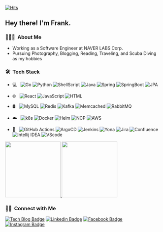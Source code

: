 
<div align=left>

[![Hits](https://hits.seeyoufarm.com/api/count/incr/badge.svg?url=https%3A%2F%2Fgithub.com%2Fkenshin579%2Fkenshin579)](https://hits.seeyoufarm.com)
 
</div>

<h2> Hey there! I'm Frank.</h2>

<h3> 👨🏻‍💻 &nbsp;About Me </h3>

- Working as a Software Engineer at NAVER LABS Corp.  
- Pursuing Photography, Blogging, Reading, Traveling, and Scuba Diving as my hobbies

<h3> 🛠 &nbsp;Tech Stack</h3>


- 💻 &nbsp;
  ![Go](https://img.shields.io/badge/-Go-333333?style=flat&logo=go)
  ![Python](https://img.shields.io/badge/-Python-333333?style=flat&logo=python)
  ![ShellScript](https://img.shields.io/badge/-Shell%20Script-333333?style=flat&logo=shell)
  ![Java](https://img.shields.io/badge/-Java-333333?style=flat&logo=java&logoColor=007396)
  ![Spring](https://img.shields.io/badge/-Spring-333333?style=flat&logo=spring&logoColor=007396)
  ![SpringBoot](https://img.shields.io/badge/-Spring%20Boot-333333?style=flat&logo=spring)
  ![JPA](https://img.shields.io/badge/-JPA-333333?style=flat&logo=jpa)
  
- 🌐 &nbsp;
  ![React](https://img.shields.io/badge/-React-333333?style=flat&logo=react)
  ![JavaScript](https://img.shields.io/badge/-JavaScript-333333?style=flat&logo=javascript)
  ![HTML](https://img.shields.io/badge/-HTML-333333?style=flat&logo=html)

- 🛢 &nbsp;
  ![MySQL](https://img.shields.io/badge/-MySQL-333333?style=flat&logo=mysql)
  ![Redis](https://img.shields.io/badge/-Redis-333333?style=flat&logo=redis)
  ![Kafka](https://img.shields.io/badge/Apache%20Kafka-%3333333?style=flat&logo=Apache%20Kafka)
  ![Memcached](https://img.shields.io/badge/-Memcached-333333?style=flat&logo=memcached)
  ![RabbitMQ](https://img.shields.io/badge/-RabbitMQ-333333?style=flat&logo=rabbitmq)
  
- ☁️ &nbsp;
  ![k8s](https://img.shields.io/badge/-kubernetes-333333?style=flat&logo=kubernetes)
  ![Docker](https://img.shields.io/badge/-Docker-333333?style=flat&logo=docker)
  ![Helm](https://img.shields.io/badge/-Helm-333333?style=flat&logo=helm)
  ![NCP](https://img.shields.io/badge/-NCP-333333?style=flat&logo=ncp)
  ![AWS](https://img.shields.io/badge/-AWS-333333?style=flat&logo=amazon-aws)
  
- 🔧 &nbsp;
  ![GitHub Actions](https://img.shields.io/badge/-Github%20Actions-333333?style=flat&logo=githubactions)
  ![ArgoCD](https://img.shields.io/badge/-Argo-333333?style=flat&logo=argo)
  ![Jenkins](https://img.shields.io/badge/-Jenkins-333333?style=flat&logo=jenkins)
  ![Yona](https://img.shields.io/badge/-yona-333333?style=flat&logo=yona&logoColor=007ACC)
  ![Jira](https://img.shields.io/badge/-jira-333333?style=flat&logo=jira&logoColor=007ACC)
  ![Confluence](https://img.shields.io/badge/-confluence-333333?style=flat&logo=confluence&logoColor=007ACC)
  ![Intellij IDEA](https://img.shields.io/badge/-Intellij%20IDEA-333333?style=flat&logo=intellij-idea)
  ![VScode](https://img.shields.io/badge/-VSCode-333333?style=flat&logo=vscode&logoColor=007ACC)
  

<a href="https://github.com/kenshin579">
  <img height="180em" src="https://github-readme-stats.vercel.app/api?username=kenshin579&theme=buefy&show_icons=true" />
  <img height="180em" src="https://github-readme-stats.vercel.app/api/top-langs/?username=kenshin579&langs_count=8&theme=buefy&layout=compact" />
</a>


<h3> 🤝🏻 &nbsp;Connect with Me </h3>
<div align=left>

[![Tech Blog Badge](http://img.shields.io/badge/-Tech%20blog-black?style=flat-square&logo=github&link=https://blog.advenoh.pe.kr/)](https://blog.advenoh.pe.kr/) 
[![Linkedin Badge](https://img.shields.io/badge/-LinkedIn-blue?style=flat-square&logo=Linkedin&logoColor=white&link=https://www.linkedin.com/in/frank-oh-abb80b10/)](https://www.linkedin.com/in/frank-oh-abb80b10/) 
[![Facebook Badge](https://img.shields.io/badge/-Facebook-1877f2?style=flat-square&logo=facebook&logoColor=white&link=https://www.facebook.com/frank.oh.39/)](https://www.facebook.com/frank.oh.39/) 
[![Instagram Badge](https://img.shields.io/badge/-Instagram-dd2a7b?style=flat-square&logo=instagram&logoColor=white&link=https://www.instagram.com/kenshin579/)](https://www.instagram.com/kenshin579/) 

</div>
